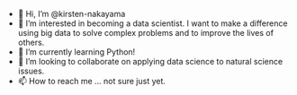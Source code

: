 - 👋 Hi, I’m @kirsten-nakayama
- 👀 I’m interested in becoming a data scientist. I want to make a difference using big data to solve complex problems and to improve the lives of others.
- 🌱 I’m currently learning Python!
- 💞️ I’m looking to collaborate on applying data science to natural science issues.
- 📫 How to reach me ... not sure just yet.

<!---
kirsten-nakayama/kirsten-nakayama is a ✨ special ✨ repository because its `README.md` (this file) appears on your GitHub profile.
You can click the Preview link to take a look at your changes.
--->
